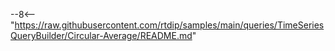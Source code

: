 --8<-- "https://raw.githubusercontent.com/rtdip/samples/main/queries/TimeSeriesQueryBuilder/Circular-Average/README.md"